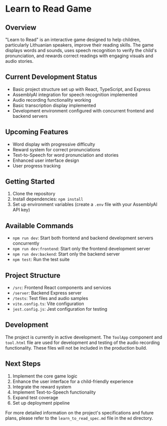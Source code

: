 # Learn to Read Game

## Overview

"Learn to Read" is an interactive game designed to help children, particularly Lithuanian speakers, improve their reading skills. The game displays words and sounds, uses speech recognition to verify the child's pronunciation, and rewards correct readings with engaging visuals and audio stories.

## Current Development Status

- Basic project structure set up with React, TypeScript, and Express
- AssemblyAI integration for speech recognition implemented
- Audio recording functionality working
- Basic transcription display implemented
- Development environment configured with concurrent frontend and backend servers

## Upcoming Features

- Word display with progressive difficulty
- Reward system for correct pronunciations
- Text-to-Speech for word pronunciation and stories
- Enhanced user interface design
- User progress tracking

## Getting Started

1. Clone the repository
2. Install dependencies: `npm install`
3. Set up environment variables (create a `.env` file with your AssemblyAI API key)

## Available Commands

- `npm run dev`: Start both frontend and backend development servers concurrently
- `npm run dev:frontend`: Start only the frontend development server
- `npm run dev:backend`: Start only the backend server
- `npm test`: Run the test suite

## Project Structure

- `/src`: Frontend React components and services
- `/server`: Backend Express server
- `/tests`: Test files and audio samples
- `vite.config.ts`: Vite configuration
- `jest.config.js`: Jest configuration for testing

## Development

The project is currently in active development. The `ToolApp` component and `tool.html` file are used for development and testing of the audio recording functionality. These files will not be included in the production build.

## Next Steps

1. Implement the core game logic
2. Enhance the user interface for a child-friendly experience
3. Integrate the reward system
4. Implement Text-to-Speech functionality
5. Expand test coverage
6. Set up deployment pipeline

For more detailed information on the project's specifications and future plans, please refer to the `learn_to_read_spec.md` file in the `md` directory.
